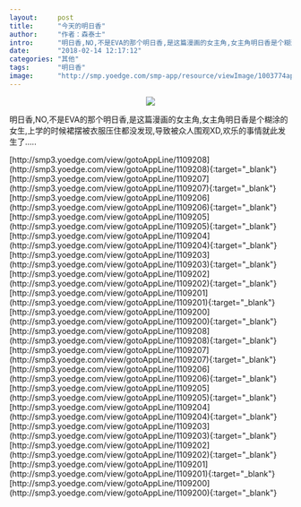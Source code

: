 ```yaml
---
layout:     post
title:      "今天的明日香"
author:     "作者：森泰士"
intro:      "明日香,NO,不是EVA的那个明日香,是这篇漫画的女主角,女主角明日香是个糊涂的女生,上学的时候裙摆被衣服压住都没发现,导致被众人围观XD,欢乐的事情就此发生了....."
date:       "2018-02-14 12:17:12"
categories: "其他"
tags:       "明日香"
image:      "http://smp.yoedge.com/smp-app/resource/viewImage/1003774appline.png"
---
```

<div style="text-align: center">
<p><img src="http://smp.yoedge.com/smp-app/resource/viewImage/1003774appline.png"/></p>
</div>
<p class="post-meta">
<span>明日香,NO,不是EVA的那个明日香,是这篇漫画的女主角,女主角明日香是个糊涂的女生,上学的时候裙摆被衣服压住都没发现,导致被众人围观XD,欢乐的事情就此发生了.....</span>
</p>
[http://smp3.yoedge.com/view/gotoAppLine/1109208](http://smp3.yoedge.com/view/gotoAppLine/1109208){:target="_blank"}
[http://smp3.yoedge.com/view/gotoAppLine/1109207](http://smp3.yoedge.com/view/gotoAppLine/1109207){:target="_blank"}
[http://smp3.yoedge.com/view/gotoAppLine/1109206](http://smp3.yoedge.com/view/gotoAppLine/1109206){:target="_blank"}
[http://smp3.yoedge.com/view/gotoAppLine/1109205](http://smp3.yoedge.com/view/gotoAppLine/1109205){:target="_blank"}
[http://smp3.yoedge.com/view/gotoAppLine/1109204](http://smp3.yoedge.com/view/gotoAppLine/1109204){:target="_blank"}
[http://smp3.yoedge.com/view/gotoAppLine/1109203](http://smp3.yoedge.com/view/gotoAppLine/1109203){:target="_blank"}
[http://smp3.yoedge.com/view/gotoAppLine/1109202](http://smp3.yoedge.com/view/gotoAppLine/1109202){:target="_blank"}
[http://smp3.yoedge.com/view/gotoAppLine/1109201](http://smp3.yoedge.com/view/gotoAppLine/1109201){:target="_blank"}
[http://smp3.yoedge.com/view/gotoAppLine/1109200](http://smp3.yoedge.com/view/gotoAppLine/1109200){:target="_blank"}
[http://smp3.yoedge.com/view/gotoAppLine/1109208](http://smp3.yoedge.com/view/gotoAppLine/1109208){:target="_blank"}
[http://smp3.yoedge.com/view/gotoAppLine/1109207](http://smp3.yoedge.com/view/gotoAppLine/1109207){:target="_blank"}
[http://smp3.yoedge.com/view/gotoAppLine/1109206](http://smp3.yoedge.com/view/gotoAppLine/1109206){:target="_blank"}
[http://smp3.yoedge.com/view/gotoAppLine/1109205](http://smp3.yoedge.com/view/gotoAppLine/1109205){:target="_blank"}
[http://smp3.yoedge.com/view/gotoAppLine/1109204](http://smp3.yoedge.com/view/gotoAppLine/1109204){:target="_blank"}
[http://smp3.yoedge.com/view/gotoAppLine/1109203](http://smp3.yoedge.com/view/gotoAppLine/1109203){:target="_blank"}
[http://smp3.yoedge.com/view/gotoAppLine/1109202](http://smp3.yoedge.com/view/gotoAppLine/1109202){:target="_blank"}
[http://smp3.yoedge.com/view/gotoAppLine/1109201](http://smp3.yoedge.com/view/gotoAppLine/1109201){:target="_blank"}
[http://smp3.yoedge.com/view/gotoAppLine/1109200](http://smp3.yoedge.com/view/gotoAppLine/1109200){:target="_blank"}


